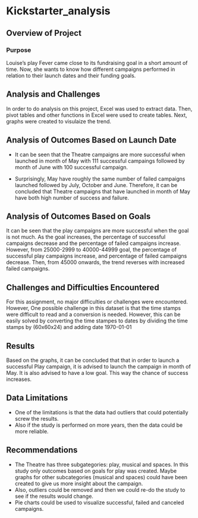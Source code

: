 # Kickstarter_analysis
## Overview of Project
### Purpose
Louise’s play Fever came close to its fundraising goal in a short amount of time. Now, she wants to know how different campaigns performed in relation to their launch dates and their funding goals.
## Analysis and Challenges
In order to do analysis on this project, Excel was used to extract data. Then, pivot tables and other functions in Excel were used to create tables. Next, graphs were created to visulaize the trend.
## Analysis of Outcomes Based on Launch Date
- It can be seen that the Theatre campaigns are more successful when launched in month of May with 111 successful campaings followed by month of June with 100 successful campaign.

- Surprisingly, May have roughly the same number of failed campaigns launched followed by July, October and June. Therefore, it can be concluded that Theatre campaigns that have launched in month of May have both high number of success and failure.
## Analysis of Outcomes Based on Goals
It can be seen that the play campaigns are more successful when the goal is not much. As the goal increases, the percentage of successful campaigns decrease and the percentage of failed campaigns increase. However, from 25000-2999 to 40000-44999 goal, the percentage of successful play campaigns increase, and percentage of failed campaigns decrease. Then, from 45000 onwards, the trend reverses with increased failed campaigns.
## Challenges and Difficulties Encountered
For this assignment, no major difficulties or challenges were encountered. However, One possible challenge in this dataset is that the time stamps were difficult to read and a conversion is needed. However, this can be easily solved by converting the time stampes to dates by dividing the time stamps by (60x60x24) and adding date 1970-01-01
## Results
Based on the graphs, it can be concluded that that in order to launch a successful Play campaign, it is advised to launch the campaign in month of May. It is also advised to have a low goal. This way the chance of success increases.
## Data Limitations
- One of the limitations is that the data had outliers that could potentially screw the results.
- Also if the study is performed on more years, then the data could be more reliable.
## Recommendations
- The Theatre has three subgategories: play, musical and spaces. In this study only outcomes based on goals for play was created. Maybe graphs for other subcategories (musical and spaces) could have been created to give us more insight about the campaign.
- Also, outliers could be removed and then we could re-do the study to see if the results would change.
- Pie charts could be used to visualize successful, failed and canceled campaigns.

